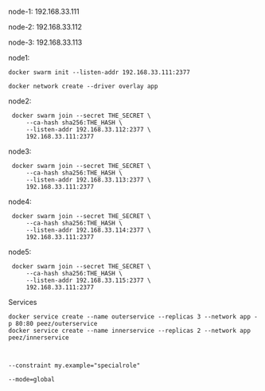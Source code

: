 node-1: 192.168.33.111

node-2: 192.168.33.112

node-3: 192.168.33.113

node1:

    docker swarm init --listen-addr 192.168.33.111:2377

    docker network create --driver overlay app



node2:
 
     docker swarm join --secret THE_SECRET \
         --ca-hash sha256:THE_HASH \
         --listen-addr 192.168.33.112:2377 \
         192.168.33.111:2377
         
node3:
 
     docker swarm join --secret THE_SECRET \
         --ca-hash sha256:THE_HASH \
         --listen-addr 192.168.33.113:2377 \
         192.168.33.111:2377
         
node4:
 
     docker swarm join --secret THE_SECRET \
         --ca-hash sha256:THE_HASH \
         --listen-addr 192.168.33.114:2377 \
         192.168.33.111:2377
         
         
node5:
 
     docker swarm join --secret THE_SECRET \
         --ca-hash sha256:THE_HASH \
         --listen-addr 192.168.33.115:2377 \
         192.168.33.111:2377


Services

    docker service create --name outerservice --replicas 3 --network app -p 80:80 peez/outerservice
    docker service create --name innerservice --replicas 2 --network app peez/innerservice



    --constraint my.example="specialrole"

    --mode=global 